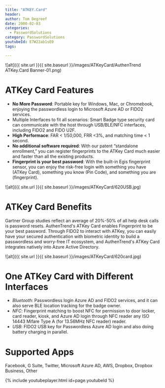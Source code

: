 ```yaml
---
title: "ATKEY.Card"
header:
author: Tom Degreef
date: 2000-02-03
categories:
  - PasswordSolutions
category: PasswordSolutions
youtubeId: E7W22ab1sE0
tags:

---
```

![alt]({{ site.url }}{{ site.baseurl }}/images/ATKeyCard/AuthenTrend ATKey.Card Banner-01.png)

# ATKey Card Features #
- **No More Password**: Portable key for Windows, Mac, or Chromebook, enjoying the passwordless login to Microsoft Azure AD or FIDO2 services. 
- Multiple Interfaces to fit all scenarios: Smart Badge type security card can communicate with the host through USB/BLE/NFC interfaces, including FIDO2 and FIDO U2F. 
- **High Performace**: FAR < 1/50,000, FRR <3%, and matching time < 1 second. 
- **No additional software required**: With our patent “standalone enrollment,” you can register fingerprints to the ATKey Card much easier and faster than all the existing products. 
- **Fingerprint is your best password**: With the built-in Egis fingerprint sensor, you can enjoy the risk-free login with something you have (ATKey Card), something you know (Pin Code), and something you are (fingerprint).

![alt]({{ site.url }}{{ site.baseurl }}/images/ATKeyCard/620USB.jpg)

# ATKey Card Benefits #
Gartner Group studies reflect an average of 20%-50% of all help desk calls is password resets. AuthenTrend's ATKey Card enables Fingerprint to be your best password. Through FIDO2 to interact with ATKey, you can easily have your secured authentication with biometric identity to build a passwordless and worry-free IT ecosystem, and AuthenTrend's ATKey Card integrates natively into Azure Active Directory.

![alt]({{ site.url }}{{ site.baseurl }}/images/ATKeyCard/620card.jpg)
# One ATKey Card with Different Interfaces #
- *Bluetooth*: Passwordless login Azure AD and FIDO2 services, and it can also serve BLE location tracking for the badge owner. 
- *NFC*: Fingerprint matching to boost NFC for permission to door locker, card reader, kiosk, and Azure AD login through NFC reader any ISO 14443 Mifare Type A (for 13.56MHz NFC reader) reader.
- *USB*: FIDO2 USB key for Passwordless Azure AD login and also doing battery charging in parallel.

# Supported Apps	#
Facebook, G Suite, Twitter, Microsoft Azure AD, AWS, Dropbox, Dropbox Business, Other

{% include youtubeplayer.html id=page.youtubeId %}